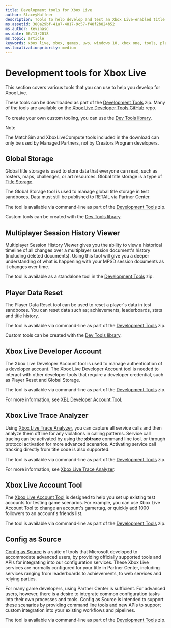 ```yaml
---
title: Development tools for Xbox Live
author: StaceyHaffner
description: Tools to help develop and test an Xbox Live-enabled title.
ms.assetid: 380a29bf-41a7-4817-9c57-f48f2b824b52
ms.author: kevinasg
ms.date: 06/13/2018
ms.topic: article
keywords: xbox live, xbox, games, uwp, windows 10, xbox one, tools, player reset, live trace analyzer, LTA, xbox live account tool
ms.localizationpriority: medium
---
```


# Development tools for Xbox Live

This section covers various tools that you can use to help you develop for Xbox Live.

These tools can be downloaded as part of the [Development Tools](https://aka.ms/xboxliveuwptools) zip.
Many of the tools are available on the [Xbox Live Developer Tools GitHub](https://github.com/Microsoft/xbox-live-developer-tools) repo.

To create your own custom tooling, you can use the [Dev Tools library](https://www.nuget.org/packages/Microsoft.Xbox.Services.DevTools).

> [!NOTE]
> The MatchSim and XboxLiveCompute tools included in the download can only be used by Managed Partners, not by Creators Program developers.


## Global Storage

Global title storage is used to store data that everyone can read, such as rosters, maps, challenges, or art resources.
Global title storage is a type of [Title Storage](../storage-platform/xbox-live-title-storage/xbox-live-title-storage.md).

The Global Storage tool is used to manage global title storage in test sandboxes.
Data must still be published to RETAIL via Partner Center.

The tool is available via command-line as part of the [Development Tools](https://aka.ms/xboxliveuwptools) zip.

Custom tools can be created with the [Dev Tools library](https://www.nuget.org/packages/Microsoft.Xbox.Services.DevTools).


## Multiplayer Session History Viewer

Multiplayer Session History Viewer gives you the ability to view a historical timeline of all changes over a multiplayer session document's history (including deleted documents).
Using this tool will give you a deeper understanding of what is happening with your MPSD session documents as it changes over time.

The tool is available as a standalone tool in the [Development Tools](https://aka.ms/xboxliveuwptools) zip.


## Player Data Reset

The Player Data Reset tool can be used to reset a player's data in test sandboxes.
You can reset data such as; achievements, leaderboards, stats and title history.

The tool is available via command-line as part of the [Development Tools](https://aka.ms/xboxliveuwptools) zip.

Custom tools can be created with the [Dev Tools library](https://www.nuget.org/packages/Microsoft.Xbox.Services.DevTools).


## Xbox Live Developer Account

The Xbox Live Developer Account tool is used to manage authentication of a developer account.
The Xbox Live Developer Account tool is needed to interact with other developer tools that require a developer credential, such as Player Reset and Global Storage.

The tool is available via command-line as part of the [Development Tools](https://aka.ms/xboxliveuwptools) zip.

For more information, see [XBL Developer Account Tool](xbox-live-account-tool.md).


## Xbox Live Trace Analyzer

Using [Xbox Live Trace Analyzer](analyze-service-calls.md), you can capture all service calls and then analyze them offline for any violations in calling patterns.
Service call tracing can be activated by using the **xbtrace** command line tool, or through protocol activation for more advanced scenarios.
Activating service call tracking directly from title code is also supported.

The tool is available via command-line as part of the [Development Tools](https://aka.ms/xboxliveuwptools) zip.

For more information, see [Xbox Live Trace Analyzer](analyze-service-calls.md).


## Xbox Live Account Tool  

The [Xbox Live Account Tool](xbox-live-account-tool.md) is designed to help you set up existing test accounts for testing game scenarios.
For example, you can use Xbox Live Account Tool to change an account's gamertag, or quickly add 1000 followers to an account's friends list.

The tool is available via command-line as part of the [Development Tools](https://aka.ms/xboxliveuwptools) zip.


## Config as Source

[Config as Source](https://github.com/Microsoft/xbox-live-developer-tools/blob/master/CONFIGASSOURCE.md) is a suite of tools that Microsoft developed to accommodate advanced users, by providing officially supported tools and APIs for integrating into our configuration services.
These Xbox Live services are normally configured for your title in Partner Center, including services ranging from leaderboards to achievements, to web services and relying parties.

For many game developers, using Partner Center is sufficient.
For advanced users, however, there is a desire to integrate common configuration tasks into their own processes and tools.
Config as Source is intended to support these scenarios by providing command line tools and new APIs to support custom integration into your existing workflows and pipelines.

The tool is available via command-line as part of the [Development Tools](https://aka.ms/xboxliveuwptools) zip.
